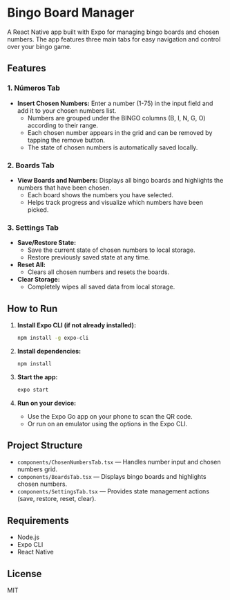 # Bingo Board Manager

A React Native app built with Expo for managing bingo boards and chosen numbers. The app features three main tabs for easy navigation and control over your bingo game.

## Features

### 1. Números Tab
- **Insert Chosen Numbers:**
  Enter a number (1-75) in the input field and add it to your chosen numbers list.
  - Numbers are grouped under the BINGO columns (B, I, N, G, O) according to their range.
  - Each chosen number appears in the grid and can be removed by tapping the remove button.
  - The state of chosen numbers is automatically saved locally.

### 2. Boards Tab
- **View Boards and Numbers:**
  Displays all bingo boards and highlights the numbers that have been chosen.
  - Each board shows the numbers you have selected.
  - Helps track progress and visualize which numbers have been picked.

### 3. Settings Tab
- **Save/Restore State:**
  - Save the current state of chosen numbers to local storage.
  - Restore previously saved state at any time.
- **Reset All:**
  - Clears all chosen numbers and resets the boards.
- **Clear Storage:**
  - Completely wipes all saved data from local storage.

## How to Run

1. **Install Expo CLI (if not already installed):**
   ```sh
   npm install -g expo-cli
   ```

2. **Install dependencies:**
   ```sh
   npm install
   ```

3. **Start the app:**
   ```sh
   expo start
   ```

4. **Run on your device:**
   - Use the Expo Go app on your phone to scan the QR code.
   - Or run on an emulator using the options in the Expo CLI.

## Project Structure

- `components/ChosenNumbersTab.tsx` — Handles number input and chosen numbers grid.
- `components/BoardsTab.tsx` — Displays bingo boards and highlights chosen numbers.
- `components/SettingsTab.tsx` — Provides state management actions (save, restore, reset, clear).

## Requirements

- Node.js
- Expo CLI
- React Native

## License

MIT
